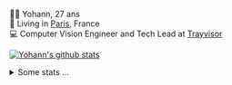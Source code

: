 <p>
  👨🏻 <bold>Yohann</bold>, 27 ans<br/>
  💼 Living in <a href="https://www.google.com/maps?q=paris">Paris</a>, France<br/>
  💻 Computer Vision Engineer and Tech Lead at <a href="https://trayvisor.com/">Trayvisor</a><br/>
</p>

<a href="https://github.com/anuraghazra/github-readme-stats"><img align="center" src="https://github-readme-stats-go94hl40s-yohann84l.vercel.app//api?username=yohann84L&show_icons=true&include_all_commits=true" alt="Yohann's github stats" /> </a>


<details>
  <summary>Some stats ...</summary><br/>
  

<!--START_SECTION:waka-->
![Code Time](http://img.shields.io/badge/Code%20Time-252%20hrs%2027%20mins-blue)

![Profile Views](http://img.shields.io/badge/Profile%20Views-0-blue)

**🐱 My GitHub Data** 

> 🏆 1,243 Contributions in the Year 2022
 > 
> 📦 440.5 kB Used in GitHub's Storage 
 > 
> 🚫 Not Opted to Hire
 > 
> 📜 24 Public Repositories 
 > 
> 🔑 21 Private Repositories  
 > 
**I'm an Early 🐤** 

```text
🌞 Morning    312 commits    ████████░░░░░░░░░░░░░░░░░   31.97% 
🌆 Daytime    544 commits    ██████████████░░░░░░░░░░░   55.74% 
🌃 Evening    119 commits    ███░░░░░░░░░░░░░░░░░░░░░░   12.19% 
🌙 Night      1 commits      ░░░░░░░░░░░░░░░░░░░░░░░░░   0.1%

```
📅 **I'm Most Productive on Friday** 

```text
Monday       173 commits    ████░░░░░░░░░░░░░░░░░░░░░   17.73% 
Tuesday      182 commits    ████░░░░░░░░░░░░░░░░░░░░░   18.65% 
Wednesday    174 commits    ████░░░░░░░░░░░░░░░░░░░░░   17.83% 
Thursday     204 commits    █████░░░░░░░░░░░░░░░░░░░░   20.9% 
Friday       220 commits    █████░░░░░░░░░░░░░░░░░░░░   22.54% 
Saturday     14 commits     ░░░░░░░░░░░░░░░░░░░░░░░░░   1.43% 
Sunday       9 commits      ░░░░░░░░░░░░░░░░░░░░░░░░░   0.92%

```


📊 **This Week I Spent My Time On** 

```text
⌚︎ Time Zone: Europe/Paris

💬 Programming Languages: 
Python                   9 hrs 36 mins       █████████████░░░░░░░░░░░░   54.04% 
JavaScript               2 hrs 17 mins       ███░░░░░░░░░░░░░░░░░░░░░░   12.93% 
Jupyter                  2 hrs 15 mins       ███░░░░░░░░░░░░░░░░░░░░░░   12.74% 
Text                     52 mins             █░░░░░░░░░░░░░░░░░░░░░░░░   4.96% 
YAML                     47 mins             █░░░░░░░░░░░░░░░░░░░░░░░░   4.46%

🔥 Editors: 
PyCharm                  15 hrs 28 mins      █████████████████████░░░░   87.07% 
WebStorm                 2 hrs 17 mins       ███░░░░░░░░░░░░░░░░░░░░░░   12.93%

💻 Operating System: 
Mac                      17 hrs 46 mins      █████████████████████████   100.0%

```

**I Mostly Code in Python** 

```text
Python                   18 repos            ██████████████░░░░░░░░░░░   56.25% 
Java                     6 repos             ████░░░░░░░░░░░░░░░░░░░░░   18.75% 
JavaScript               2 repos             █░░░░░░░░░░░░░░░░░░░░░░░░   6.25% 
R                        2 repos             █░░░░░░░░░░░░░░░░░░░░░░░░   6.25% 
HTML                     1 repo              ░░░░░░░░░░░░░░░░░░░░░░░░░   3.12%

```



 Last Updated on 25/11/2022 01:50:27 UTC
<!--END_SECTION:waka-->
